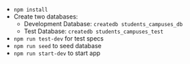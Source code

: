 - `npm install`
- Create two databases:
  - Development Database: `createdb students_campuses_db`
  - Test Database: `createdb students_campuses_test`
- `npm run test-dev` for test specs
- `npm run seed` to seed database
- `npm run start-dev` to start app
